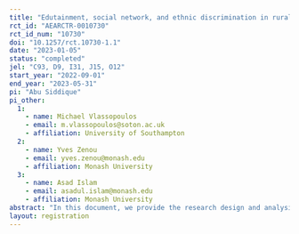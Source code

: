 ```yaml
---
title: "Edutainment, social network, and ethnic discrimination in rural Bangladesh"
rct_id: "AEARCTR-0010730"
rct_id_num: "10730"
doi: "10.1257/rct.10730-1.1"
date: "2023-01-05"
status: "completed"
jel: "C93, D9, I31, J15, O12"
start_year: "2022-09-01"
end_year: "2023-05-31"
pi: "Abu Siddique"
pi_other:
  1:
    - name: Michael Vlassopoulos
    - email: m.vlassopoulos@soton.ac.uk
    - affiliation: University of Southampton
  2:
    - name: Yves Zenou
    - email: yves.zenou@monash.edu
    - affiliation: Monash University
  3:
    - name: Asad Islam
    - email: asadul.islam@monash.edu
    - affiliation: Monash University
abstract: "In this document, we provide the research design and analysis plan for evaluating the impact of information dissemination through a documentary film that educates the ethnically dominant Bengalis about the ethnic minority Santals in Bangladeshi polyethnic villages. We want to evaluate whether exposure to information affects behavior and opinions of the ethnic majority towards minorities. More importantly, we want to test whether information diffusion is stronger when it is targeted to network-central ethnic majorities. We will measure outcomes using survey questions, administrative data, lab-in-the-field experiments, and a field experiment."
layout: registration
---
```


